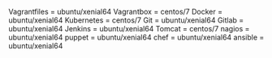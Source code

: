Vagrantfiles = ubuntu/xenial64
Vagrantbox = centos/7
Docker = ubuntu/xenial64
Kubernetes = centos/7
Git = ubuntu/xenial64
Gitlab = ubuntu/xenial64
Jenkins = ubuntu/xenial64
Tomcat = centos/7
nagios = ubuntu/xenial64
puppet = ubuntu/xenial64
chef = ubuntu/xenial64
ansible = ubuntu/xenial64
